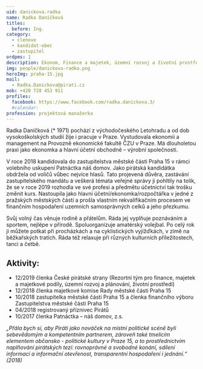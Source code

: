 ```yaml
---
uid: danickova.radka
name: Radka Daníčková
titles:
  before: Ing.
category:
  - clenove
  - kandidat-obec
  - zastupitel
ordpms: 1
description: Ekonom, Finance a majetek, územní rozvoj a životní prostředí, Hostivař
img: people/danickova-radka.png
heroImg: praha-15.jpg
mail:
  - Radka.Danickova@pirati.cz
mob: +420 728 453 911
profiles:
  facebook: https://www.facebook.com/radka.danickova.3/
  #calendar: 
profession: projektová manažerka
---
```


Radka Daníčková (* 1971) pochází z východočeského Letohradu a od dob vysokoškolských studií žije i pracuje v Praze. Vystudovala ekonomii a management na Provozně ekonomické fakultě ČZU v Praze. Má dlouholetou praxi jako ekonomka a hlavní účetní obchodně – výrobní společnosti. 

V roce 2018 kandidovala do zastupitelstva městské části Praha 15 v rámci volebního uskupení Patnáctka náš domov. Jako pirátská kandidátka obdržela od voličů vůbec nejvíce hlasů. Tato projevená důvěra, zastávání zastupitelského mandátu a veškerá témata veřejné správy ji pohltily na tolik, že se v roce 2019 rozhodla ve své profesi a předmětu účetnictví tak trošku změnit kurs. Nastoupila jako hlavní účetní/ekonomka/rozpočtářka v jedné z pražských městských částí a prošla vlastním rekvalifikačním procesem ve finančním hospodaření uzemních samosprávných celků a jeho přezkumu.

Svůj volný čas věnuje rodině a přátelům. Ráda jej vyplňuje poznáváním a sportem, nejlépe v přírodě. Spoluorganizuje amatérský volejbal. Po celý rok ji můžete potkat při procházkách a na cyklistických vyjížďkách, v zimě na běžkařských tratích. Ráda též relaxuje při různých kulturních příležitostech, tanci a četbě.

## Aktivity:
- 12/2019 členka České pirátské strany (Rezortní tým pro finance, majetek a majetkové podíly, územní rozvoj a plánování, životní prostředí) 
- 12/2018 členka majetkové komise Rady městské části Praha 15
- 10/2018 zastupitelka městské části Praha 15 a členka finančního výboru Zastupitelstva městské části Praha 15
- 04/2018 registrovaný příznivec Pirátů
- 10/2017 členka Patnáctka – náš domov, z.s. 

*„Přála bych si, aby Piráti jako nováček na místní politické scéně byli sebevědomým a kompetentním partnerem, zároveň také tmelícím elementem občansko - politické kultury v Praze 15, a to prostřednictvím naplňování pirátských tezí: rovnoprávné a svobodné konání, sdílení informací a informační otevřenost, transparentní hospodaření i jednání.“ (2018)*
